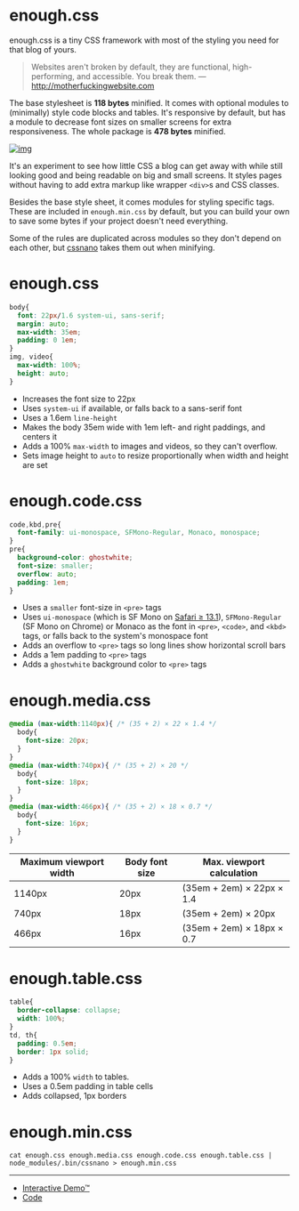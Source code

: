 # enough.css

enough.css is a tiny CSS framework with most of the styling you need for that blog of yours.

> Websites aren't broken by default, they are functional, high-performing, and accessible. You break them. &#x2014; <http://motherfuckingwebsite.com>

The base stylesheet is **118 bytes** minified. It comes with optional modules to (minimally) style code blocks and tables. It's responsive by default, but has a module to decrease font sizes on smaller screens for extra responsiveness. The whole package is **478 bytes** minified.

[![img](./screenshot.png)](https://jeffkreeftmeijer.github.io/enough.css/)

It's an experiment to see how little CSS a blog can get away with while still looking good and being readable on big and small screens. It styles pages without having to add extra markup like wrapper `<div>`​s and CSS classes.

Besides the base style sheet, it comes modules for styling specific tags. These are included in `enough.min.css` by default, but you can build your own to save some bytes if your project doesn't need everything.

Some of the rules are duplicated across modules so they don't depend on each other, but [cssnano](https://cssnano.co) takes them out when minifying.


# enough.css

```css
body{
  font: 22px/1.6 system-ui, sans-serif;
  margin: auto;
  max-width: 35em;
  padding: 0 1em;
}
img, video{
  max-width: 100%;
  height: auto;
}
```

-   Increases the font size to 22px
-   Uses `system-ui` if available, or falls back to a sans-serif font
-   Uses a 1.6em `line-height`
-   Makes the body 35em wide with 1em left- and right paddings, and centers it
-   Adds a 100% `max-width` to images and videos, so they can't overflow.
-   Sets image height to `auto` to resize proportionally when width and height are set


# enough.code.css

```css
code,kbd,pre{
  font-family: ui-monospace, SFMono-Regular, Monaco, monospace;
}
pre{
  background-color: ghostwhite;
  font-size: smaller;
  overflow: auto;
  padding: 1em;
}
```

-   Uses a `smaller` font-size in `<pre>` tags
-   Uses `ui-monospace` (which is SF Mono on [Safari ≥ 13.1](https://caniuse.com/extended-system-fonts)), `SFMono-Regular` (SF Mono on Chrome) or Monaco as the font in `<pre>`, `<code>`, and `<kbd>` tags, or falls back to the system's monospace font
-   Adds an overflow to `<pre>` tags so long lines show horizontal scroll bars
-   Adds a 1em padding to `<pre>` tags
-   Adds a `ghostwhite` background color to `<pre>` tags


# enough.media.css

```css
@media (max-width:1140px){ /* (35 + 2) × 22 × 1.4 */
  body{
    font-size: 20px;
  }
}
@media (max-width:740px){ /* (35 + 2) × 20 */
  body{
    font-size: 18px;
  }
}
@media (max-width:466px){ /* (35 + 2) × 18 × 0.7 */
  body{
    font-size: 16px;
  }
}
```

| Maximum viewport width | Body font size | Max. viewport calculation |
|---------------------- |-------------- |------------------------- |
| 1140px                 | 20px           | (35em + 2em) × 22px × 1.4 |
| 740px                  | 18px           | (35em + 2em) × 20px       |
| 466px                  | 16px           | (35em + 2em) × 18px × 0.7 |


# enough.table.css

```css
table{
  border-collapse: collapse;
  width: 100%;
}
td, th{
  padding: 0.5em;
  border: 1px solid;
}
```

-   Adds a 100% `width` to tables.
-   Uses a 0.5em padding in table cells
-   Adds collapsed, 1px borders


# enough.min.css

```shell
cat enough.css enough.media.css enough.code.css enough.table.css | node_modules/.bin/cssnano > enough.min.css
```

---

-   [Interactive Demo™](https://jeffkreeftmeijer.github.io/enough.css)
-   [Code](https://github.com/jeffkreeftmeijer/enough.css)
